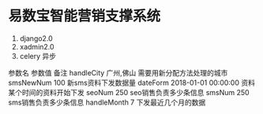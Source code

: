 # 易数宝智能营销支撑系统 #
1. django2.0
2. xadmin2.0
3. celery 异步

	
参数名	            参数值	                                    备注
handleCity	      广州,佛山	                            需要用新分配方法处理的城市
smsNewNum	         100	                            新sms资料下发数据量
dateForm	   2018-01-01 00:00:00	                    资料某个时间的资料开始下发
seoNum	             250	                            seo销售负责多少条信息
smsNum	             250	                            sms销售负责多少条信息
handleMonth           7                                  下发最近几个月的数据
